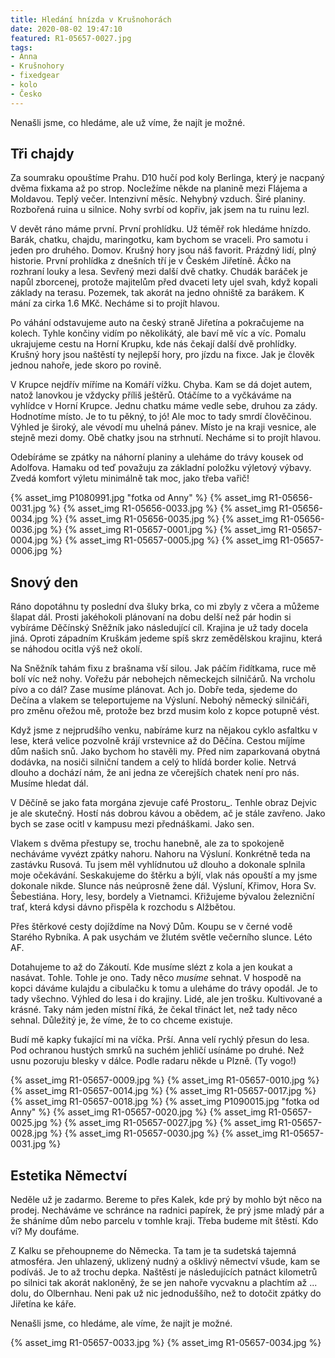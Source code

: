 ```yaml
---
title: Hledání hnízda v Krušnohorách
date: 2020-08-02 19:47:10
featured: R1-05657-0027.jpg
tags:
- Anna
- Krušnohory
- fixedgear
- kolo
- Česko
---
```

Nenašli jsme, co hledáme, ale už víme, že najít je možné.
<!-- more -->

## Tři chajdy
Za soumraku opouštíme Prahu. D10 hučí pod koly Berlinga, který je nacpaný dvěma fixkama až po strop. Nocležíme někde na planině mezi Flájema a Moldavou. Teplý večer. Intenzivní měsíc. Nehybný vzduch. Širé planiny. Rozbořená ruina u silnice. Nohy svrbí od kopřiv, jak jsem na tu ruinu lezl.

V devět ráno máme první. První prohlídku. Už téměř rok hledáme hnízdo. Barák, chatku, chajdu, maringotku, kam bychom se vraceli. Pro samotu i jeden pro druhého. Domov. Krušný hory jsou náš favorit. Prázdný lidí, plný historie. První prohlídka z dnešních tří je v Českém Jiřetíně. Áčko na rozhraní louky a lesa. Sevřený mezi další dvě chatky. Chudák baráček je napůl zborcenej, protože majitelům před dvaceti lety ujel svah, když kopali základy na terasu. Pozemek, tak akorát na jedno ohniště za barákem. K mání za cirka 1.6 MKč. Necháme si to projít hlavou.

Po váhání odstavujeme auto na český straně Jiřetína a pokračujeme na kolech. Tyhle končiny vidím po několikátý, ale baví mě víc a víc. Pomalu ukrajujeme cestu na Horní Krupku, kde nás čekají další dvě prohlídky. Krušný hory jsou naštěstí ty nejlepší hory, pro jízdu na fixce. Jak je člověk jednou nahoře, jede skoro po rovině.

V Krupce nejdřív míříme na Komáří vížku. Chyba. Kam se dá dojet autem, natož lanovkou je vždycky příliš ještěrů. Otáčíme to a vyčkáváme na vyhlídce v Horní Krupce. Jednu chatku máme vedle sebe, druhou za zády. Hodnotíme místo. Je to tu pěkný, to jó! Ale moc to tady smrdí člověčinou. Výhled je široký, ale vévodí mu uhelná pánev. Místo je na kraji vesnice, ale stejně mezi domy. Obě chatky jsou na strhnutí. Necháme si to projít hlavou.

Odebíráme se zpátky na náhorní planiny a uleháme do trávy kousek od Adolfova. Hamaku od teď považuju za základní položku výletový výbavy. Zvedá komfort výletu minimálně tak moc, jako třeba vařič!

{% asset_img P1080991.jpg "fotka od Anny" %}
{% asset_img R1-05656-0031.jpg %}
{% asset_img R1-05656-0033.jpg %}
{% asset_img R1-05656-0034.jpg %}
{% asset_img R1-05656-0035.jpg %}
{% asset_img R1-05656-0036.jpg %}
{% asset_img R1-05657-0001.jpg %}
{% asset_img R1-05657-0004.jpg %}
{% asset_img R1-05657-0005.jpg %}
{% asset_img R1-05657-0006.jpg %}

## Snový den
Ráno dopotáhnu ty poslední dva šluky brka, co mi zbyly z včera a můžeme šlapat dál. Prosti jakéhokoli plánovaní na dobu delší než pár hodin si vybíráme Děčínský Sněžník jako následující cíl. Krajina je už tady docela jiná. Oproti západním Kruškám jedeme spíš skrz zemědělskou krajinu, která se náhodou ocitla výš než okolí.

Na Sněžník tahám fixu z brašnama vší silou. Jak páčím řidítkama, ruce mě bolí víc než nohy. Vořežu pár nebohejch německejch silničárů. Na vrcholu pívo a co dál? Zase musíme plánovat. Ach jo. Dobře teda, sjedeme do Dečína a vlakem se teleportujeme na Výsluní. Nebohý německý silničáři, pro změnu ořežou mě, protože bez brzd musim kolo z kopce potupně vést.

Když jsme z nejprudšího venku, nabíráme kurz na nějakou cyklo asfaltku v lese, která velice pozvolně krájí vrstevnice až do Děčína. Cestou míjíme dům našich snů. Jako bychom ho stavěli my. Před nim zaparkovaná obytná dodávka, na nosiči silniční tandem a celý to hlídá border kolie. Netrvá dlouho a dochází nám, že ani jedna ze včerejších chatek není pro nás. Musíme hledat dál.

V Děčíně se jako fata morgána zjevuje café Prostoru_. Tenhle obraz Dejvic je ale skutečný. Hostí nás dobrou kávou a obědem, ač je stále zavřeno. Jako bych se zase ocitl v kampusu mezi přednáškami. Jako sen.

Vlakem s dvěma přestupy se, trochu hanebně, ale za to spokojeně necháváme vyvézt zpátky nahoru. Nahoru na Výsluní. Konkrétně teda na zastávku Rusová. Tu jsem měl vyhlídnutou už dlouho a dokonale splnila moje očekávání. Seskakujeme do štěrku a býlí, vlak nás opouští a my jsme dokonale nikde. Slunce nás neúprosně žene dál. Výsluní, Křimov, Hora Sv. Šebestiána. Hory, lesy, bordely a Vietnamci. Křižujeme bývalou železniční trať, která kdysi dávno přispěla k rozchodu s Alžbětou.

Přes štěrkové cesty dojíždíme na Nový Dům. Koupu se v černé vodě Starého Rybníka. A pak usychám ve žlutém světle večerního slunce. Léto AF.

Dotahujeme to až do Zákoutí. Kde musíme slézt z kola a jen koukat a nasávat. Tohle. Tohle je ono. Tady něco *musíme* sehnat. V hospodě na kopci dáváme kulajdu a cibulačku k tomu a uleháme do trávy opodál. Je to tady všechno. Výhled do lesa i do krajiny. Lidé, ale jen trošku. Kultivované a krásné. Taky nám jeden místní říká, že čekal třináct let, než tady něco sehnal. Důležitý je, že víme, že to co chceme existuje.

Budí mě kapky ťukající mi na víčka. Prší. Anna velí rychlý přesun do lesa. Pod ochranou hustých smrků na suchém jehličí usínáme po druhé. Než usnu pozoruju blesky v dálce. Podle radaru někde u Plzně. (Ty vogo!)

{% asset_img R1-05657-0009.jpg %}
{% asset_img R1-05657-0010.jpg %}
{% asset_img R1-05657-0014.jpg %}
{% asset_img R1-05657-0017.jpg %}
{% asset_img R1-05657-0018.jpg %}
{% asset_img P1090015.jpg "fotka od Anny" %}
{% asset_img R1-05657-0020.jpg %}
{% asset_img R1-05657-0025.jpg %}
{% asset_img R1-05657-0027.jpg %}
{% asset_img R1-05657-0028.jpg %}
{% asset_img R1-05657-0030.jpg %}
{% asset_img R1-05657-0031.jpg %}

## Estetika Němectví
Neděle už je zadarmo. Bereme to přes Kalek, kde prý by mohlo být něco na prodej. Necháváme ve schránce na radnici papírek, že prý jsme mladý pár a že sháníme dům nebo parcelu v tomhle kraji. Třeba budeme mít štěstí. Kdo ví? My doufáme.

Z Kalku se přehoupneme do Německa. Ta tam je ta sudetská tajemná atmosféra. Jen uhlazený, uklizený nudný a ošklivý němectví všude, kam se podíváš. Je to až trochu depka. Naštěstí je následujících patnáct kilometrů po silnici tak akorát nakloněný, že se jen nahoře vycvaknu a plachtím až ... dolu, do Olbernhau. Neni pak už nic jednoduššího, než to dotočit zpátky do Jiřetína ke káře.

Nenašli jsme, co hledáme, ale víme, že najít je možné.

{% asset_img R1-05657-0033.jpg %}
{% asset_img R1-05657-0034.jpg %}
